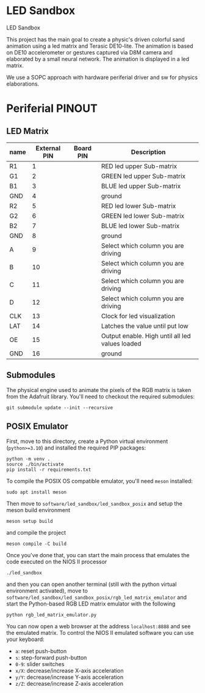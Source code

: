 # LED Sandbox
LED Sandbox

This project has the main goal to create a physic's driven colorful sand animation using a led matrix and Terasic DE10-lite.
The animation is based on DE10 accelerometer or gestures captured via D8M camera and elaborated by a small neural network.
The animation is displayed in a led matrix.

We use a SOPC approach with hardware periferial driver and sw for physics elaborations.


# Periferial PINOUT

## LED Matrix
| name | External PIN | Board PIN |           Description                           |
| ---- | ------------ | --------- |     ------------------------                    |
|  R1  |      1       |           | RED led upper Sub-matrix                        |
|  G1  |      2       |           | GREEN led upper Sub-matrix                      |
|  B1  |      3       |           | BLUE led upper Sub-matrix                       |
|  GND |      4       |           | ground                                          |
|  R2  |      5       |           | RED led lower Sub-matrix                        |
|  G2  |      6       |           | GREEN led lower Sub-matrix                      |
|  B2  |      7       |           | BLUE led lower Sub-matrix                       |
|  GND |      8       |           | ground                                          |
|  A   |      9       |           | Select which column you are driving             |
|  B   |      10      |           | Select which column you are driving             |
|  C   |      11      |           | Select which column you are driving             |
|  D   |      12      |           | Select which column you are driving             |
|  CLK |      13      |           | Clock for led visualization                     |
|  LAT |      14      |           | Latches the value until put low                 |
|  OE  |      15      |           | Output enable. High until all led values loaded |
|  GND |      16      |           | ground                                          |

## Submodules

The physical engine used to animate the pixels of the RGB matrix is taken from the Adafruit library.
You'll need to checkout the required submodules:

```
git submodule update --init --recursive
```


## POSIX Emulator

First, move to this directory, create a Python virtual environment (`python>=3.10`) and installed
the required PIP packages:

```
python -m venv .
source ./bin/activate
pip install -r requirements.txt
```

To compile the POSIX OS compatible emulator, you'll need `meson` installed:

```
sudo apt install meson
```

Then move to `software/led_sandbox/led_sandbox_posix` and setup the meson build environment

```
meson setup build
```

and compile the project

```
meson compile -C build
```

Once you've done that, you can start the main process that emulates the code executed on the NIOS II
processor

```
./led_sandbox
```

and then you can open another terminal (still with the python virtual environment activated), move
to `software/led_sandbox/led_sandbox_posix/rgb_led_matrix_emulator` and start the Python-based RGB LED
matrix emulator with the following

```
python rgb_led_matrix_emulator.py
```

You can now open a web browser at the address `localhost:8888` and see the emulated matrix.
To control the NIOS II emulated software you can use your keyboard:
- `a`: reset push-button
- `s`: step-forward push-button
- `0-9`: slider switches
- `x/X`: decrease/increase X-axis acceleration
- `y/Y`: decrease/increase Y-axis acceleration
- `z/Z`: decrease/increase Z-axis acceleration
 